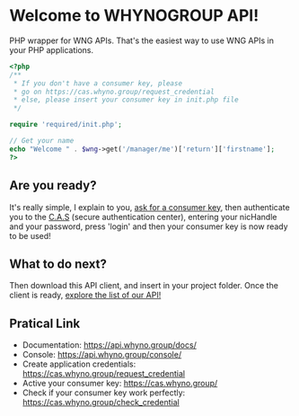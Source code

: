 # Welcome to WHYNOGROUP API!
PHP wrapper for WNG APIs. That's the easiest way to use WNG APIs in your PHP applications.

```php
<?php
/**
 * If you don't have a consumer key, please 
 * go on https://cas.whyno.group/request_credential
 * else, please insert your consumer key in init.php file
 */

require 'required/init.php';

// Get your name
echo "Welcome " . $wng->get('/manager/me')['return']['firstname'];
?>
```

Are you ready?
----------
It's really simple, I explain to you, [ask for a consumer key](https://cas.whyno.group/request_credential), then authenticate you to the [C.A.S](https://cas.whyno.group/) (secure authentication center),
entering your nicHandle and your password, press 'login' and then your consumer key is now ready to be used!

What to do next?
----------
Then download this API client, and insert in your project folder. Once the client is ready, [explore the list of our API!](https://api.whyno.group/console/)

Pratical Link
----------
 * Documentation: https://api.whyno.group/docs/
 * Console: https://api.whyno.group/console/
 * Create application credentials: https://cas.whyno.group/request_credential
 * Active your consumer key: https://cas.whyno.group/
 * Check if your consumer key work perfectly: https://cas.whyno.group/check_credential
